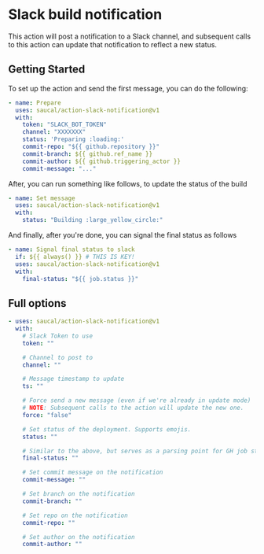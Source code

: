 # Slack build notification

This action will post a notification to a Slack channel, and subsequent calls to this action can update that notification to reflect a new status.

## Getting Started

To set up the action and send the first message, you can do the following:

```yml
- name: Prepare
  uses: saucal/action-slack-notification@v1
  with:
    token: "SLACK_BOT_TOKEN"
    channel: "XXXXXXX"
    status: 'Preparing :loading:'
    commit-repo: "${{ github.repository }}"
    commit-branch: ${{ github.ref_name }}
    commit-author: ${{ github.triggering_actor }}
    commit-message: "..."
```

After, you can run something like follows, to update the status of the build

```yml
- name: Set message
  uses: saucal/action-slack-notification@v1
  with:
    status: "Building :large_yellow_circle:"
```

And finally, after you're done, you can signal the final status as follows

```yml
- name: Signal final status to slack
  if: ${{ always() }} # THIS IS KEY!
  uses: saucal/action-slack-notification@v1
  with:
    final-status: "${{ job.status }}"
```

## Full options

```yml
- uses: saucal/action-slack-notification@v1
  with:
    # Slack Token to use
    token: ""

    # Channel to post to
    channel: ""

    # Message timestamp to update
    ts: ""

    # Force send a new message (even if we're already in update mode)
    # NOTE: Subsequent calls to the action will update the new one.
    force: "false"

    # Set status of the deployment. Supports emojis.
    status: ""

    # Similar to the above, but serves as a parsing point for GH job status strings
    final-status: ""

    # Set commit message on the notification
    commit-message: ""

    # Set branch on the notification
    commit-branch: ""

    # Set repo on the notification
    commit-repo: ""

    # Set author on the notification
    commit-author: ""
```
